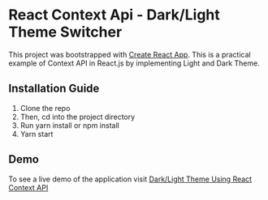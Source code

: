 # React Context Api - Dark/Light Theme Switcher

This project was bootstrapped with [Create React App](https://github.com/facebook/create-react-app).
This is a practical example of Context API in React.js by implementing Light and Dark Theme.

## Installation Guide

1. Clone the repo
2. Then, cd into the project directory
3. Run yarn install or npm install 
4. Yarn start

## Demo

To see a live demo of the application visit [ Dark/Light Theme Using React Context API ](http://theme-context.surge.sh/)
